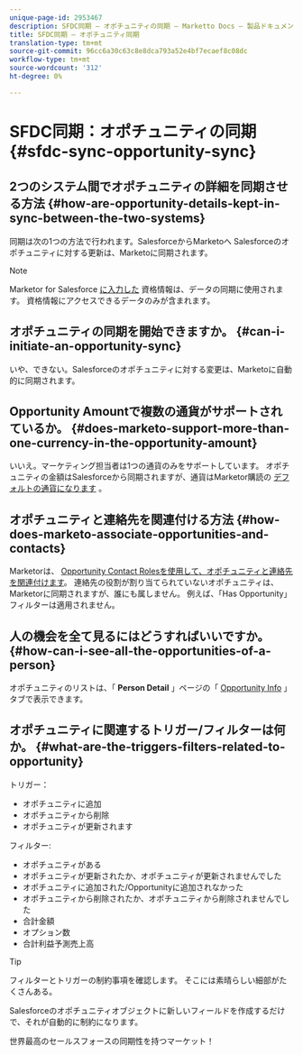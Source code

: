 ```yaml
---
unique-page-id: 2953467
description: SFDC同期 — オポチュニティの同期 — Marketto Docs — 製品ドキュメント
title: SFDC同期 — オポチュニティ同期
translation-type: tm+mt
source-git-commit: 96cc6a30c63c8e8dca793a52e4bf7ecaef8c08dc
workflow-type: tm+mt
source-wordcount: '312'
ht-degree: 0%

---
```



# SFDC同期：オポチュニティの同期 {#sfdc-sync-opportunity-sync}

## 2つのシステム間でオポチュニティの詳細を同期させる方法 {#how-are-opportunity-details-kept-in-sync-between-the-two-systems}

同期は次の1つの方法で行われます。SalesforceからMarketoへ Salesforceのオポチュニティに対する更新は、Marketoに同期されます。

>[!NOTE]
>
>Marketor for Salesforce [に入力した](../../../../product-docs/crm-sync/salesforce-sync/setup/enterprise-unlimited-edition/step-2-of-3-create-a-salesforce-user-for-marketo-enterprise-unlimited.md) 資格情報は、データの同期に使用されます。 資格情報にアクセスできるデータのみが含まれます。

## オポチュニティの同期を開始できますか。 {#can-i-initiate-an-opportunity-sync}

いや、できない。Salesforceのオポチュニティに対する変更は、Marketoに自動的に同期されます。

## Opportunity Amountで複数の通貨がサポートされているか。 {#does-marketo-support-more-than-one-currency-in-the-opportunity-amount}

いいえ。マーケティング担当者は1つの通貨のみをサポートしています。 オポチュニティの金額はSalesforceから同期されますが、通貨はMarketor購読の [デフォルトの通貨になります](https://docs.marketo.com/display/DOCS/Set+Default+Location+Settings+for+a+Subscription#SetDefaultLocationSettingsforaSubscription-SettheDefaultCurrencySettingsforaSubscription) 。

## オポチュニティと連絡先を関連付ける方法 {#how-does-marketo-associate-opportunities-and-contacts}

Marketorは、 [Opportunity Contact Rolesを使用して、オポチュニティと連絡先を関連付けます](https://help.salesforce.com/HTViewHelpDoc?id=contactroles.htm)。 連絡先の役割が割り当てられていないオポチュニティは、Marketorに同期されますが、誰にも属しません。 例えば、「Has Opportunity」フィルターは適用されません。

## 人の機会を全て見るにはどうすればいいですか。 {#how-can-i-see-all-the-opportunities-of-a-person}

オポチュニティのリストは、「 **Person Detail** 」ページの「 [Opportunity Info](../../../../product-docs/core-marketo-concepts/smart-lists-and-static-lists/managing-people-in-smart-lists/using-the-person-detail-page.md) 」タブで表示できます。

## オポチュニティに関連するトリガー/フィルターは何か。 {#what-are-the-triggers-filters-related-to-opportunity}

トリガー：

* オポチュニティに追加
* オポチュニティから削除
* オポチュニティが更新されます

フィルター:

* オポチュニティがある
* オポチュニティが更新されたか、オポチュニティが更新されませんでした
* オポチュニティに追加された/Opportunityに追加されなかった
* オポチュニティから削除されたか、オポチュニティから削除されませんでした
* 合計金額
* オプション数
* 合計利益予測売上高

>[!TIP]
>
>フィルターとトリガーの制約事項を確認します。 そこには素晴らしい細部がたくさんある。
>
>Salesforceのオポチュニティオブジェクトに新しいフィールドを作成するだけで、それが自動的に制約になります。

世界最高のセールスフォースの同期性を持つマーケット！